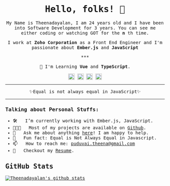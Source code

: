 <samp>
<h1 align="center">Hello, folks! 👋</h1>

<p align="center">
  My Name is Theenadayalan, I am 24 years old and I have been into Software Development for 3 years. You can see me either coding or watching GOT for the <b>n</b> th time. 
</p>

<p align="center">
  I work at <b>Zoho Corporation</b> as a Front End Engineer and I'm passionate about <b>Ember.js</b> and <b>JavaScript</b>
</p>

<p align="center">***</p>

<p align="center">🌱 I'm Learning <strong>Vue</strong> and <strong>TypeScript</strong>.</p>

<p align="center">
  <a href="https://linkedin.com/in/theenadayalan" target="_blank"><img align="center" src="https://cdn.jsdelivr.net/npm/simple-icons@3.0.1/icons/linkedin.svg" alt="LinkedIn" height="20" width="20" /></a>
  <a href="https://twitter.com/theenadayalan_k" target="_blank"><img align="center" src="https://cdn.jsdelivr.net/npm/simple-icons@3.0.1/icons/twitter.svg" alt="Twitter" height="20" width="20" /></a>
  <a href="https://dev.to/theenadayalan" target="_blank"><img align="center" src="https://cdn.jsdelivr.net/npm/simple-icons@3.0.1/icons/dev-dot-to.svg" alt="Dev.to" height="20" width="20" /></a>
  <a href="https://instagram.com/theenadayalan" target="_blank"><img align="center" src="https://cdn.jsdelivr.net/npm/simple-icons@3.0.1/icons/instagram.svg" alt="Instagram" height="20" width="20" /></a>
</p>

***

<p align="center">✨Equal is not always equal in JavaScript✨</p>

***

### Talking about Personal Stuffs:

- 🛠 &nbsp; I’m currently working with Ember.js, JavaScript.
- 👨🏻‍💻 &nbsp; Most of my projects are available on [Github](https://github.com/theenadayalank).
- 💬 &nbsp; Ask me about anything [here](https://twitter.com/theenadayalan_k)! I am happy to help.
- 👾 &nbsp; Fun fact: Equal is Not Always Equal in Javascript.
- 📫 &nbsp; How to reach me: puduvai.theena@gmail.com
- 📝 &nbsp; Checkout my [Resume](https://www.theenadayalan.me/Theenadayalan.pdf).



## GitHub Stats

[![Theenadayalan's github stats](https://github-readme-stats.vercel.app/api?username=theenadayalank)](https://github.com/theenadayalank/theenadayalank)

</samp>